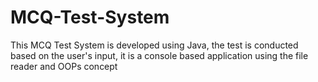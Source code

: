 # MCQ-Test-System
This MCQ Test System is developed using Java, the test is conducted based on the user's input, it is a console based application using the file reader and OOPs concept 
